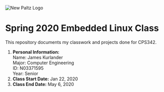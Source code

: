 ![New Paltz Logo](https://www.newpaltz.edu/media/identity/logos/newpaltzlogo.jpg)

# Spring 2020 Embedded Linux Class

This repository documents my classwork and projects done for CPS342.

  1. **Personal Information:**  
  Name: James Kurlander  
  Major: Computer Engineering  
  ID: N03371595  
  Year: Senior  
  2. **Class Start Date:** Jan 22, 2020
  3. **Class End Date:** May 6, 2020

